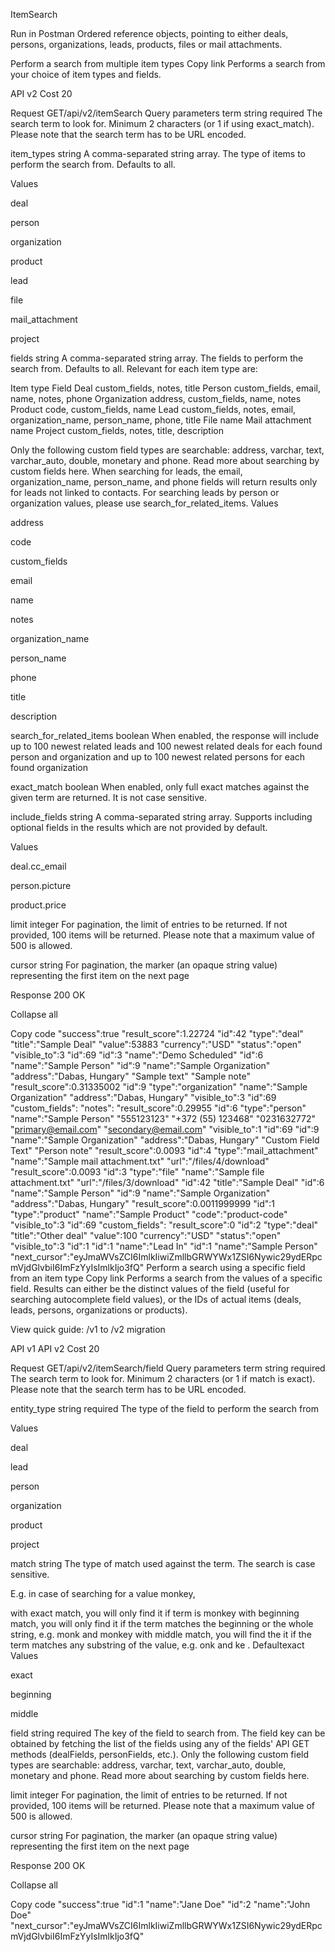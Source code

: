 ItemSearch

Run in Postman
Ordered reference objects, pointing to either deals, persons, organizations, leads, products, files or mail attachments.

Perform a search from multiple item types
Copy link
Performs a search from your choice of item types and fields.




API v2
Cost
20

Request
GET/api/v2/itemSearch
Query parameters
term
string
required
The search term to look for. Minimum 2 characters (or 1 if using exact_match). Please note that the search term has to be URL encoded.

item_types
string
A comma-separated string array. The type of items to perform the search from. Defaults to all.

Values

deal

person

organization

product

lead

file

mail_attachment

project

fields
string
A comma-separated string array. The fields to perform the search from. Defaults to all. Relevant for each item type are:

Item type	Field
Deal	custom_fields, notes, title
Person	custom_fields, email, name, notes, phone
Organization	address, custom_fields, name, notes
Product	code, custom_fields, name
Lead	custom_fields, notes, email, organization_name, person_name, phone, title
File	name
Mail attachment	name
Project	custom_fields, notes, title, description

Only the following custom field types are searchable: address, varchar, text, varchar_auto, double, monetary and phone. Read more about searching by custom fields here.
When searching for leads, the email, organization_name, person_name, and phone fields will return results only for leads not linked to contacts. For searching leads by person or organization values, please use search_for_related_items.
Values

address

code

custom_fields

email

name

notes

organization_name

person_name

phone

title

description

search_for_related_items
boolean
When enabled, the response will include up to 100 newest related leads and 100 newest related deals for each found person and organization and up to 100 newest related persons for each found organization

exact_match
boolean
When enabled, only full exact matches against the given term are returned. It is not case sensitive.

include_fields
string
A comma-separated string array. Supports including optional fields in the results which are not provided by default.

Values

deal.cc_email

person.picture

product.price

limit
integer
For pagination, the limit of entries to be returned. If not provided, 100 items will be returned. Please note that a maximum value of 500 is allowed.

cursor
string
For pagination, the marker (an opaque string value) representing the first item on the next page

Response
200
OK


Collapse all

Copy code
"success":true
"result_score":1.22724
"id":42
"type":"deal"
"title":"Sample Deal"
"value":53883
"currency":"USD"
"status":"open"
"visible_to":3
"id":69
"id":3
"name":"Demo Scheduled"
"id":6
"name":"Sample Person"
"id":9
"name":"Sample Organization"
"address":"Dabas, Hungary"
"Sample text"
"Sample note"
"result_score":0.31335002
"id":9
"type":"organization"
"name":"Sample Organization"
"address":"Dabas, Hungary"
"visible_to":3
"id":69
"custom_fields":
"notes":
"result_score":0.29955
"id":6
"type":"person"
"name":"Sample Person"
"555123123"
"+372 (55) 123468"
"0231632772"
"primary@email.com"
"secondary@email.com"
"visible_to":1
"id":69
"id":9
"name":"Sample Organization"
"address":"Dabas, Hungary"
"Custom Field Text"
"Person note"
"result_score":0.0093
"id":4
"type":"mail_attachment"
"name":"Sample mail attachment.txt"
"url":"/files/4/download"
"result_score":0.0093
"id":3
"type":"file"
"name":"Sample file attachment.txt"
"url":"/files/3/download"
"id":42
"title":"Sample Deal"
"id":6
"name":"Sample Person"
"id":9
"name":"Sample Organization"
"address":"Dabas, Hungary"
"result_score":0.0011999999
"id":1
"type":"product"
"name":"Sample Product"
"code":"product-code"
"visible_to":3
"id":69
"custom_fields":
"result_score":0
"id":2
"type":"deal"
"title":"Other deal"
"value":100
"currency":"USD"
"status":"open"
"visible_to":3
"id":1
"id":1
"name":"Lead In"
"id":1
"name":"Sample Person"
"next_cursor":"eyJmaWVsZCI6ImlkIiwiZmllbGRWYWx1ZSI6Nywic29ydERpcmVjdGlvbiI6ImFzYyIsImlkIjo3fQ"
Perform a search using a specific field from an item type
Copy link
Performs a search from the values of a specific field. Results can either be the distinct values of the field (useful for searching autocomplete field values), or the IDs of actual items (deals, leads, persons, organizations or products).

View quick guide: /v1 to /v2 migration

API v1
API v2
Cost
20

Request
GET/api/v2/itemSearch/field
Query parameters
term
string
required
The search term to look for. Minimum 2 characters (or 1 if match is exact). Please note that the search term has to be URL encoded.

entity_type
string
required
The type of the field to perform the search from

Values

deal

lead

person

organization

product

project

match
string
The type of match used against the term. The search is case sensitive.

E.g. in case of searching for a value monkey,

with exact match, you will only find it if term is monkey
with beginning match, you will only find it if the term matches the beginning or the whole string, e.g. monk and monkey
with middle match, you will find the it if the term matches any substring of the value, e.g. onk and ke
.
Defaultexact
Values

exact

beginning

middle

field
string
required
The key of the field to search from. The field key can be obtained by fetching the list of the fields using any of the fields' API GET methods (dealFields, personFields, etc.). Only the following custom field types are searchable: address, varchar, text, varchar_auto, double, monetary and phone. Read more about searching by custom fields here.

limit
integer
For pagination, the limit of entries to be returned. If not provided, 100 items will be returned. Please note that a maximum value of 500 is allowed.

cursor
string
For pagination, the marker (an opaque string value) representing the first item on the next page

Response
200
OK


Collapse all

Copy code
"success":true
"id":1
"name":"Jane Doe"
"id":2
"name":"John Doe"
"next_cursor":"eyJmaWVsZCI6ImlkIiwiZmllbGRWYWx1ZSI6Nywic29ydERpcmVjdGlvbiI6ImFzYyIsImlkIjo3fQ"